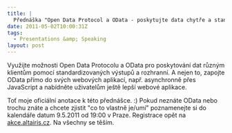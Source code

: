 ```yaml
---
title: |
  Přednáška "Open Data Protocol a OData - poskytujte data chytře a standardizovaně"
date: 2011-05-02T10:00:31Z
tags:
  - Presentations &amp; Speaking
layout: post
---
```

Využijte možnosti Open Data Protocolu a OData pro poskytování dat různým klientům pomocí standardizovaných výstupů a rozhranní. A nejen to, zapojte OData přímo do svých webových aplikací, např. asynchronně přes JavaScript a nabídněte uživatelům ještě lepší webové aplikace.

Toť moje oficiální anotace k této přednášce. :) Pokud neznáte OData nebo trochu znáte a chcete zjistit "co to vlastně je/umí" poznamenejte si do kalendáře datum 9.5.2011 od 19:00 v Praze. Registrace opět na [akce.altairis.cz][1]. Na všechny se těším.

[1]: http://akce.altairis.cz/Events/415.aspx